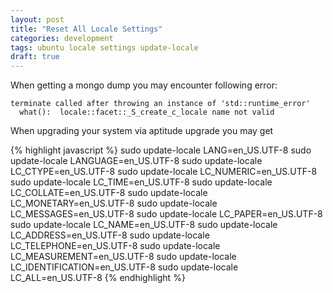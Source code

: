 ```yaml
---
layout: post
title: "Reset All Locale Settings"
categories: development
tags: ubuntu locale settings update-locale
draft: true
---
```


When getting a mongo dump you may encounter following error:

    terminate called after throwing an instance of 'std::runtime_error'
      what():  locale::facet::_S_create_c_locale name not valid
      
      
When upgrading your system via aptitude upgrade you may get

{% highlight javascript %}
sudo update-locale LANG=en_US.UTF-8
sudo update-locale LANGUAGE=en_US.UTF-8
sudo update-locale LC_CTYPE=en_US.UTF-8
sudo update-locale LC_NUMERIC=en_US.UTF-8
sudo update-locale LC_TIME=en_US.UTF-8
sudo update-locale LC_COLLATE=en_US.UTF-8
sudo update-locale LC_MONETARY=en_US.UTF-8
sudo update-locale LC_MESSAGES=en_US.UTF-8
sudo update-locale LC_PAPER=en_US.UTF-8
sudo update-locale LC_NAME=en_US.UTF-8
sudo update-locale LC_ADDRESS=en_US.UTF-8
sudo update-locale LC_TELEPHONE=en_US.UTF-8
sudo update-locale LC_MEASUREMENT=en_US.UTF-8
sudo update-locale LC_IDENTIFICATION=en_US.UTF-8
sudo update-locale LC_ALL=en_US.UTF-8
{% endhighlight %}
